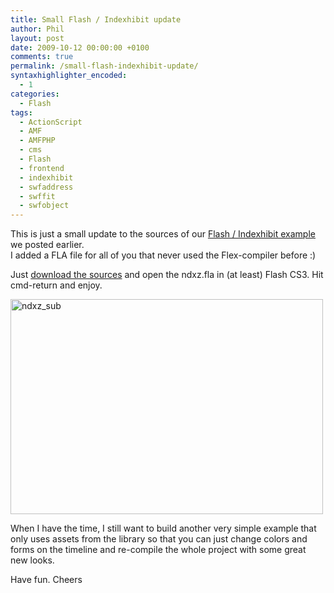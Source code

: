 ```yaml
---
title: Small Flash / Indexhibit update
author: Phil
layout: post
date: 2009-10-12 00:00:00 +0100
comments: true
permalink: /small-flash-indexhibit-update/
syntaxhighlighter_encoded:
  - 1
categories:
  - Flash
tags:
  - ActionScript
  - AMF
  - AMFPHP
  - cms
  - Flash
  - frontend
  - indexhibit
  - swfaddress
  - swffit
  - swfobject
---
```

This is just a small update to the sources of our <a href="http://apdevblog.com/flash-frontend-for-indexhibit-cms/" target="_blank">Flash / Indexhibit example</a> we posted earlier.  
I added a FLA file for all of you that never used the Flex-compiler before :)

Just <a href="http://apdevblog.com/sources-for-flash-frontend-for-indexhibit-cms/" target="_blank">download the sources</a> and open the ndxz.fla in (at least) Flash CS3. Hit cmd-return and enjoy.

<img src="/images/2009/10/ndxz_sub.jpg" alt="ndxz_sub" title="ndxz_sub" width="500" height="344" class="alignnone size-full wp-image-652" />

When I have the time, I still want to build another very simple example that only uses assets from the library so that you can just change colors and forms on the timeline and re-compile the whole project with some great new looks.

Have fun. Cheers 